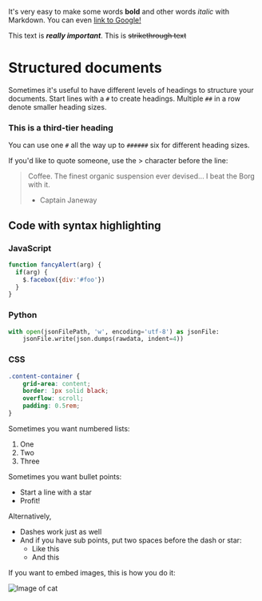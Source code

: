 It's very easy to make some words **bold** and other words *italic* with Markdown. You can even [link to Google!](http://google.com)

This text is ***really important***.
This is ~~strikethrough text~~
# Structured documents

Sometimes it's useful to have different levels of headings to structure your documents. Start lines with a `#` to create headings. Multiple `##` in a row denote smaller heading sizes.

### This is a third-tier heading

You can use one `#` all the way up to `######` six for different heading sizes.

If you'd like to quote someone, use the > character before the line:

> Coffee. The finest organic suspension ever devised... I beat the Borg with it.
> - Captain Janeway

## Code with syntax highlighting
 
### JavaScript
```javascript
function fancyAlert(arg) {
  if(arg) {
    $.facebox({div:'#foo'})
  }
}
```
### Python
```python
with open(jsonFilePath, 'w', encoding='utf-8') as jsonFile:
    jsonFile.write(json.dumps(rawdata, indent=4))
```
### CSS
```css
.content-container {
    grid-area: content;
    border: 1px solid black;
    overflow: scroll;
    padding: 0.5rem;
}
```

Sometimes you want numbered lists:

1. One
2. Two
3. Three

Sometimes you want bullet points:

* Start a line with a star
* Profit!

Alternatively,

- Dashes work just as well
- And if you have sub points, put two spaces before the dash or star:
  - Like this
  - And this

If you want to embed images, this is how you do it:

![Image of cat](https://images.unsplash.com/photo-1541781774459-bb2af2f05b55)